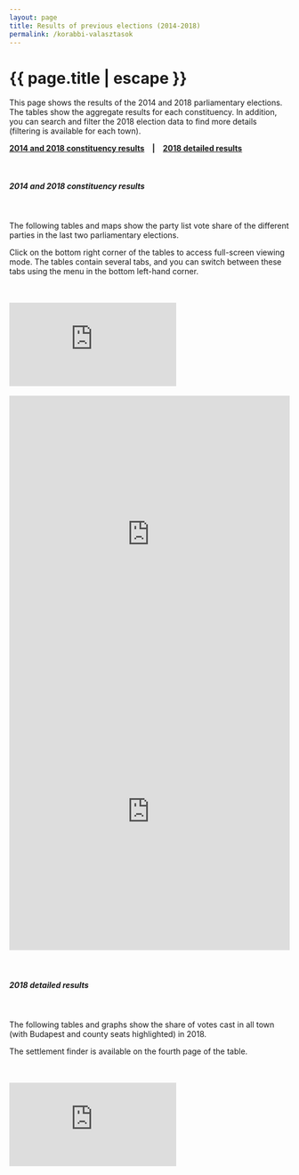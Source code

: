 ```yaml
---
layout: page
title: Results of previous elections (2014-2018)
permalink: /korabbi-valasztasok
---
```


<h1 class="page-title">{{ page.title | escape }}</h1>

<div class="section">
   <div class="row">
          <div class="col s12">

<p>This page shows the results of the 2014 and 2018 parliamentary elections. The tables show the aggregate results for each constituency. In addition, you can search and filter the 2018 election data to find more details (filtering is available for each town).</p>

<p><strong><a href="#OEVK">2014 and 2018 constituency results</a>&emsp;&#124;</strong>&emsp;<strong><a href="#2018">2018 detailed results</a></strong></p>

<br/>
		  
		  
<h5 id="OEVK">2014 and 2018 constituency results</h5>

<br/>

<p>The following tables and maps show the party list vote share of the different parties in the last two parliamentary elections.</p>
<p>Click on the bottom right corner of the tables to access full-screen viewing mode. The tables contain several tabs, and you can switch between these tabs using the menu in the bottom left-hand corner.</p>
<br/>
<br/>

<iframe src="https://datastudio.google.com/embed/reporting/4b2df670-d63b-4111-a223-37c641a1c753/page/p_m6esa60woc" frameborder="0" style="border:0" allowfullscreen style="width: 100%; height:80vh; object-fit: contain"></iframe>
<br/>
<br/>

<div class="col s6">
<iframe title="2014-es listás szavazatarány különbsége" aria-label="Map" id="datawrapper-chart-iCfNq" src="https://datawrapper.dwcdn.net/iCfNq/1/" scrolling="no" frameborder="0" style="width: 0; min-width: 100% !important; border: none;" height="498"></iframe><script type="text/javascript">!function(){"use strict";window.addEventListener("message",(function(e){if(void 0!==e.data["datawrapper-height"]){var t=document.querySelectorAll("iframe");for(var a in e.data["datawrapper-height"])for(var r=0;r<t.length;r++){if(t[r].contentWindow===e.source)t[r].style.height=e.data["datawrapper-height"][a]+"px"}}}))}();</script>
</div>
<div class="col s6">
<iframe title="2018-as listás szavazatarány különbsége" aria-label="Map" id="datawrapper-chart-ra2Zr" src="https://datawrapper.dwcdn.net/ra2Zr/1/" scrolling="no" frameborder="0" style="width: 0; min-width: 100% !important; border: none;" height="498"></iframe><script type="text/javascript">!function(){"use strict";window.addEventListener("message",(function(e){if(void 0!==e.data["datawrapper-height"]){var t=document.querySelectorAll("iframe");for(var a in e.data["datawrapper-height"])for(var r=0;r<t.length;r++){if(t[r].contentWindow===e.source)t[r].style.height=e.data["datawrapper-height"][a]+"px"}}}))}();</script>
</div>
<br/>
<br/>
<div class="col s12">
<h5 id="2018">2018 detailed results</h5>

<br/>

<p>The following tables and graphs show the share of votes cast in all town (with Budapest and county seats highlighted) in 2018.</p>
<p>The settlement finder is available on the fourth page of the table.</p>
<br/>
<br/>
<iframe src="https://datastudio.google.com/embed/reporting/1IkYaL_au-1TtnmQtrni1ljT1_LdkZgLy/page/tLPS" frameborder="0" style="border:0" allowfullscreen style="width: 100%; height:80vh; object-fit: contain"></iframe>



